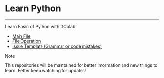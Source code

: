 # Learn Python
---
Learn Basic of Python with GColab!
- [Main File](./LearnPython.ipynb)
- [File Operation](./file-op/)
- [Issue Template (Grammar or code mistakes)](./ISSUE_TMP.md)

> [!NOTE]
> This repositories will be maintained for better information and new things to learn.
> Better keep watching for updates!
